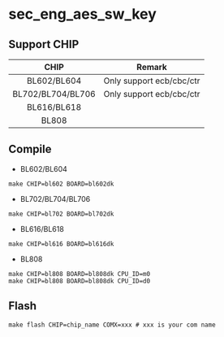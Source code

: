 # sec_eng_aes_sw_key


## Support CHIP

|      CHIP        | Remark |
|:----------------:|:------:|
|BL602/BL604       |  Only support ecb/cbc/ctr      |
|BL702/BL704/BL706 |  Only support ecb/cbc/ctr      |
|BL616/BL618       |        |
|BL808             |        |

## Compile

- BL602/BL604

```
make CHIP=bl602 BOARD=bl602dk
```

- BL702/BL704/BL706

```
make CHIP=bl702 BOARD=bl702dk
```

- BL616/BL618

```
make CHIP=bl616 BOARD=bl616dk
```

- BL808

```
make CHIP=bl808 BOARD=bl808dk CPU_ID=m0
make CHIP=bl808 BOARD=bl808dk CPU_ID=d0
```

## Flash

```
make flash CHIP=chip_name COMX=xxx # xxx is your com name
```